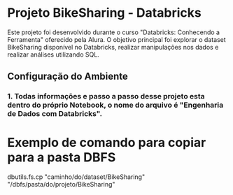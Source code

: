 # Projeto BikeSharing - Databricks

Este projeto foi desenvolvido durante o curso "Databricks: Conhecendo a Ferramenta" oferecido pela Alura. O objetivo principal foi explorar o dataset BikeSharing disponível no Databricks, realizar manipulações nos dados e realizar análises utilizando SQL.

## Configuração do Ambiente

### 1. Todas informações e passo a passo desse projeto esta dentro do próprio Notebook, o nome do arquivo é  "Engenharia de Dados com Databricks".
# Exemplo de comando para copiar para a pasta DBFS
dbutils.fs.cp "caminho/do/dataset/BikeSharing" "/dbfs/pasta/do/projeto/BikeSharing"

